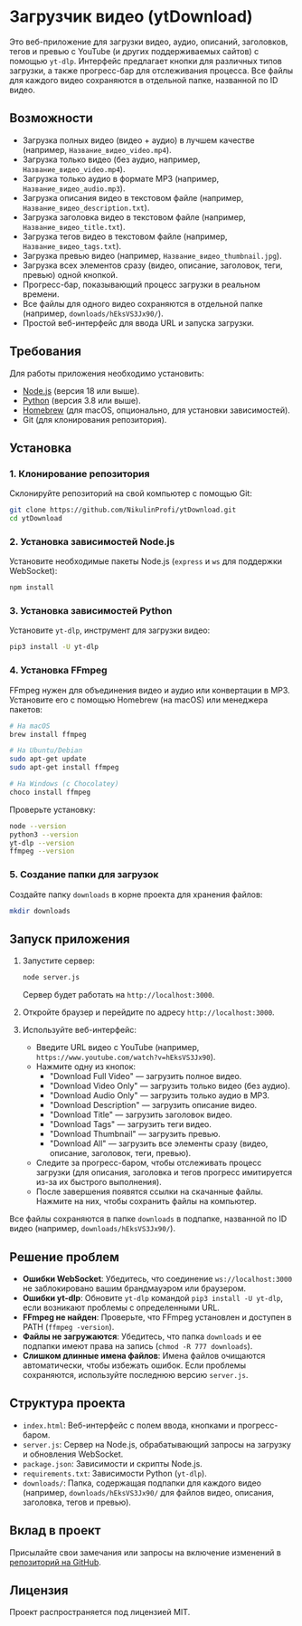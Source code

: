# Загрузчик видео (ytDownload)

Это веб-приложение для загрузки видео, аудио, описаний, заголовков, тегов и превью с YouTube (и других поддерживаемых сайтов) с помощью `yt-dlp`. Интерфейс предлагает кнопки для различных типов загрузки, а также прогресс-бар для отслеживания процесса. Все файлы для каждого видео сохраняются в отдельной папке, названной по ID видео.

## Возможности
- Загрузка полных видео (видео + аудио) в лучшем качестве (например, `Название_видео_video.mp4`).
- Загрузка только видео (без аудио, например, `Название_видео_video.mp4`).
- Загрузка только аудио в формате MP3 (например, `Название_видео_audio.mp3`).
- Загрузка описания видео в текстовом файле (например, `Название_видео_description.txt`).
- Загрузка заголовка видео в текстовом файле (например, `Название_видео_title.txt`).
- Загрузка тегов видео в текстовом файле (например, `Название_видео_tags.txt`).
- Загрузка превью видео (например, `Название_видео_thumbnail.jpg`).
- Загрузка всех элементов сразу (видео, описание, заголовок, теги, превью) одной кнопкой.
- Прогресс-бар, показывающий процесс загрузки в реальном времени.
- Все файлы для одного видео сохраняются в отдельной папке (например, `downloads/hEksVS3Jx90/`).
- Простой веб-интерфейс для ввода URL и запуска загрузки.

## Требования
Для работы приложения необходимо установить:
- [Node.js](https://nodejs.org/) (версия 18 или выше).
- [Python](https://www.python.org/downloads/) (версия 3.8 или выше).
- [Homebrew](https://brew.sh/) (для macOS, опционально, для установки зависимостей).
- Git (для клонирования репозитория).

## Установка

### 1. Клонирование репозитория
Склонируйте репозиторий на свой компьютер с помощью Git:
```bash
git clone https://github.com/NikulinProfi/ytDownload.git
cd ytDownload
```

### 2. Установка зависимостей Node.js
Установите необходимые пакеты Node.js (`express` и `ws` для поддержки WebSocket):
```bash
npm install
```

### 3. Установка зависимостей Python
Установите `yt-dlp`, инструмент для загрузки видео:
```bash
pip3 install -U yt-dlp
```

### 4. Установка FFmpeg
FFmpeg нужен для объединения видео и аудио или конвертации в MP3. Установите его с помощью Homebrew (на macOS) или менеджера пакетов:
```bash
# На macOS
brew install ffmpeg

# На Ubuntu/Debian
sudo apt-get update
sudo apt-get install ffmpeg

# На Windows (с Chocolatey)
choco install ffmpeg
```

Проверьте установку:
```bash
node --version
python3 --version
yt-dlp --version
ffmpeg --version
```

### 5. Создание папки для загрузок
Создайте папку `downloads` в корне проекта для хранения файлов:
```bash
mkdir downloads
```

## Запуск приложения
1. Запустите сервер:
   ```bash
   node server.js
   ```
   Сервер будет работать на `http://localhost:3000`.

2. Откройте браузер и перейдите по адресу `http://localhost:3000`.

3. Используйте веб-интерфейс:
   - Введите URL видео с YouTube (например, `https://www.youtube.com/watch?v=hEksVS3Jx90`).
   - Нажмите одну из кнопок:
     - "Download Full Video" — загрузить полное видео.
     - "Download Video Only" — загрузить только видео (без аудио).
     - "Download Audio Only" — загрузить только аудио в MP3.
     - "Download Description" — загрузить описание видео.
     - "Download Title" — загрузить заголовок видео.
     - "Download Tags" — загрузить теги видео.
     - "Download Thumbnail" — загрузить превью.
     - "Download All" — загрузить все элементы сразу (видео, описание, заголовок, теги, превью).
   - Следите за прогресс-баром, чтобы отслеживать процесс загрузки (для описания, заголовка и тегов прогресс имитируется из-за их быстрого выполнения).
   - После завершения появятся ссылки на скачанные файлы. Нажмите на них, чтобы сохранить файлы на компьютер.

Все файлы сохраняются в папке `downloads` в подпапке, названной по ID видео (например, `downloads/hEksVS3Jx90/`).

## Решение проблем
- **Ошибки WebSocket**: Убедитесь, что соединение `ws://localhost:3000` не заблокировано вашим брандмауэром или браузером.
- **Ошибки yt-dlp**: Обновите `yt-dlp` командой `pip3 install -U yt-dlp`, если возникают проблемы с определенными URL.
- **FFmpeg не найден**: Проверьте, что FFmpeg установлен и доступен в PATH (`ffmpeg -version`).
- **Файлы не загружаются**: Убедитесь, что папка `downloads` и ее подпапки имеют права на запись (`chmod -R 777 downloads`).
- **Слишком длинные имена файлов**: Имена файлов очищаются автоматически, чтобы избежать ошибок. Если проблемы сохраняются, используйте последнюю версию `server.js`.

## Структура проекта
- `index.html`: Веб-интерфейс с полем ввода, кнопками и прогресс-баром.
- `server.js`: Сервер на Node.js, обрабатывающий запросы на загрузку и обновления WebSocket.
- `package.json`: Зависимости и скрипты Node.js.
- `requirements.txt`: Зависимости Python (`yt-dlp`).
- `downloads/`: Папка, содержащая подпапки для каждого видео (например, `downloads/hEksVS3Jx90/` для файлов видео, описания, заголовка, тегов и превью).

## Вклад в проект
Присылайте свои замечания или запросы на включение изменений в [репозиторий на GitHub](https://github.com/NikulinProfi/ytDownload).

## Лицензия
Проект распространяется под лицензией MIT.